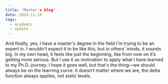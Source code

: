 ```yaml
---
title: 'Master's blog'
date: 2024-11-19
tags:
  - academic
  - update
---
```


And finally, yes, I have a master's degree in the field I'm trying to be an expert in. I wouldn't expect it to be like this, but in others' minds, it sounds big. In my own head, it feels like just the beginning, like from now on it’s getting more serious. But I use it as motivation to apply what I have learned to my Ph.D. journey. I hope it goes well, but that's the thing—we should always be on the learning curve. It doesn’t matter where we are, the delta function always applies, not static levels.
